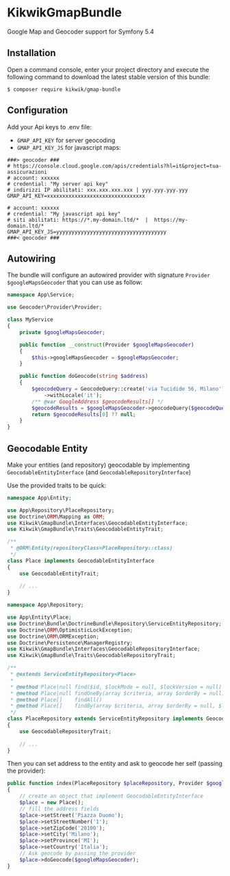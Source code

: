 KikwikGmapBundle
================

Google Map and Geocoder support for Symfony 5.4



Installation
------------

Open a command console, enter your project directory and execute the
following command to download the latest stable version of this bundle:

```console
$ composer require kikwik/gmap-bundle
```

Configuration
-------------

Add your Api keys to .env file: 
- `GMAP_API_KEY` for server geocoding 
- `GMAP_API_KEY_JS` for javascript maps:

```dotenv
###> geocoder ###
# https://console.cloud.google.com/apis/credentials?hl=it&project=tua-assicurazioni
# account: xxxxxx
# credential: "My server api key"
# indirizzi IP abilitati: xxx.xxx.xxx.xxx | yyy.yyy.yyy.yyy
GMAP_API_KEY=xxxxxxxxxxxxxxxxxxxxxxxxxxxxxxxx

# account: xxxxxx
# credential: "My javascript api key"
# siti abilitati: https://*.my-domain.ltd/*  |  https://my-domain.ltd/*
GMAP_API_KEY_JS=yyyyyyyyyyyyyyyyyyyyyyyyyyyyyyyyyyyy
###< geocoder ###
```

Autowiring
----------

The bundle will configure an autowired provider with signature `Provider $googleMapsGeocoder` that you can use as follow:

```php
namespace App\Service;

use Geocoder\Provider\Provider;

class MyService
{
    private $googleMapsGeocoder;

    public function __construct(Provider $googleMapsGeocoder)
    {
        $this->googleMapsGeocoder = $googleMapsGeocoder;
    }

    public function doGeocode(string $address)
    {
        $geocodeQuery = GeocodeQuery::create('via Tucidide 56, Milano')
            ->withLocale('it');
        /** @var GoogleAddress $geocodeResults[] */
        $geocodeResults = $googleMapsGeocoder->geocodeQuery($geocodeQuery);
        return $geocodeResults[0] ?? null;
    }
}
```

Geocodable Entity
-----------------

Make your entities (and repository) geocodable by implementing `GeocodableEntityInterface` (and `GeocodableRepositoryInterface`)

Use the provided traits to be quick:

```php
namespace App\Entity;

use App\Repository\PlaceRepository;
use Doctrine\ORM\Mapping as ORM;
use Kikwik\GmapBundle\Interfaces\GeocodableEntityInterface;
use Kikwik\GmapBundle\Traits\GeocodableEntityTrait;

/**
 * @ORM\Entity(repositoryClass=PlaceRepository::class)
 */
class Place implements GeocodableEntityInterface
{
    use GeocodableEntityTrait;
    
    // ...
}
```

```php
namespace App\Repository;

use App\Entity\Place;
use Doctrine\Bundle\DoctrineBundle\Repository\ServiceEntityRepository;
use Doctrine\ORM\OptimisticLockException;
use Doctrine\ORM\ORMException;
use Doctrine\Persistence\ManagerRegistry;
use Kikwik\GmapBundle\Interfaces\GeocodableRepositoryInterface;
use Kikwik\GmapBundle\Traits\GeocodableRepositoryTrait;

/**
 * @extends ServiceEntityRepository<Place>
 *
 * @method Place|null find($id, $lockMode = null, $lockVersion = null)
 * @method Place|null findOneBy(array $criteria, array $orderBy = null)
 * @method Place[]    findAll()
 * @method Place[]    findBy(array $criteria, array $orderBy = null, $limit = null, $offset = null)
 */
class PlaceRepository extends ServiceEntityRepository implements GeocodableRepositoryInterface
{
    use GeocodableRepositoryTrait;
    
    // ...
}
```

Then you can set address to the entity and ask to geocode her self (passing the provider):

```php
public function index(PlaceRepository $placeRepository, Provider $googleMapsGeocoder)
{
    // create an object that implement GeocodableEntityInterface
    $place = new Place(); 
    // fill the address fields
    $place->setStreet('Piazza Duomo');
    $place->setStreetNumber('1');
    $place->setZipCode('20100');
    $place->setCity('Milano');
    $place->setProvince('MI');
    $place->setCountry('Italia');
    // Ask geocode by passing the provider
    $place->doGeocode($googleMapsGeocoder);
}

```